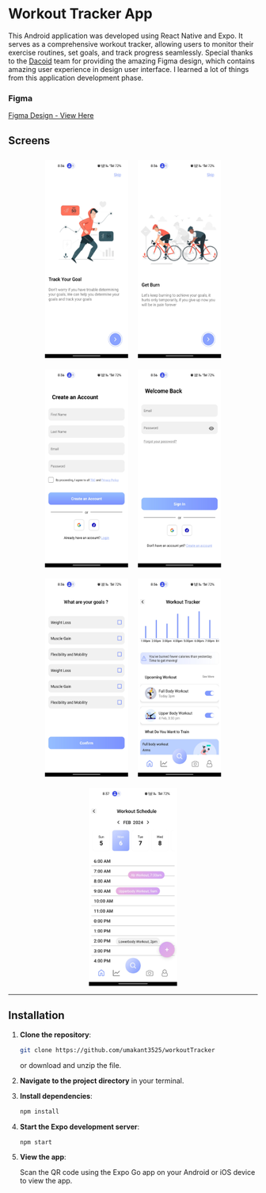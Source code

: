 # Workout Tracker App

This Android application was developed using React Native and Expo. It serves as a comprehensive workout tracker, allowing users to monitor their exercise routines, set goals, and track progress seamlessly. Special thanks to the [Dacoid](https://www.dacoid.com/) team for providing the amazing Figma design, which contains amazing user experience in design user interface. I learned a lot of things from this application development phase.

### Figma
[Figma Design - View Here](https://www.figma.com/file/j3wxB67pZmYxK5LB71Hn2P/Assignment-Dacoid?type=design&node-id=1-36&mode=design&t=pUCV4QXoHBNaTapt-0)

## Screens

<div style="display: flex; flex-wrap: wrap; justify-content: center;">
    <div style="flex: 0 0 33.33%; margin: 10px;">
        <img src="./REDMEIMG/screen1.jpg" alt="Screen 1" height="400px">
    </div>
    <div style="flex: 0 0 33.33%; margin: 10px;">
        <img src="./REDMEIMG/screen2.jpg" alt="Screen 2" height="400px">
    </div>
    <div style="flex: 0 0 33.33%; margin: 10px;">
        <img src="./REDMEIMG/screen3.jpg" alt="Screen 3" height="400px">
    </div>
    <div style="flex: 0 0 33.33%; margin: 10px;">
        <img src="./REDMEIMG/screen4.jpg" alt="Screen 4" height="400px">
    </div>
    <div style="flex: 0 0 33.33%; margin: 10px;">
        <img src="./REDMEIMG/screen5.jpg" alt="Screen 5" height="400px">
    </div>
    <div style="flex: 0 0 33.33%; margin: 10px;">
        <img src="./REDMEIMG/screen6.jpg" alt="Screen 6" height="400px">
    </div>
    <div style="flex-basis: 100%; text-align: center; margin-top: 10px;">
        <img src="./REDMEIMG/screen7.jpg" alt="Screen 7" height="400px">
    </div>
</div>

---

## Installation

1. **Clone the repository**:

    ```bash
    git clone https://github.com/umakant3525/workoutTracker
    ```

    or download and unzip the file.

2. **Navigate to the project directory** in your terminal.

3. **Install dependencies**:

    ```bash
    npm install
    ```

4. **Start the Expo development server**:

    ```bash
    npm start
    ```

5. **View the app**:

    Scan the QR code using the Expo Go app on your Android or iOS device to view the app.
